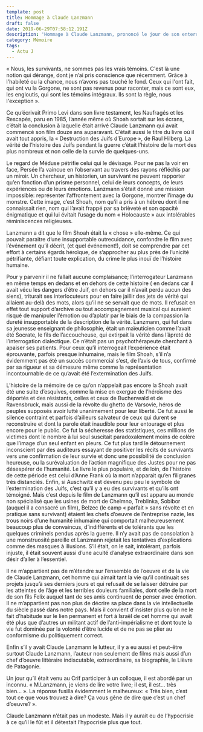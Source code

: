 ```yaml
---
template: post
title: Hommage à Claude Lanzmann
draft: false
date: 2019-06-29T07:58:12.191Z
description: 'Hommage à Claude Lanzmann, prononcé le jour de son enterrement'
category: Mémoire
tags:
  - Actu J
---
```

« Nous, les survivants, ne sommes pas les vrais témoins. C'est là une notion qui dérange, dont je n’ai pris conscience que récemment. Grâce à  l'habileté ou la chance, nous n’avons pas touché le fond. Ceux qui l'ont fait, qui ont vu la Gorgone, ne sont pas revenus pour raconter, mais ce sont eux, les engloutis, qui sont les témoins intégraux. Ils sont la règle, nous l'exception ».

Ce qu’écrivait Primo Levi dans son livre testament, les Naufragés et les Rescapés, paru en 1985, l’année même où Shoah sortait sur les écrans, c’était la conclusion à laquelle était arrivé Claude Lanzmann qui avait commencé son film douze ans auparavant. C’était aussi le titre du livre où il avait tout appris, la « Destruction des Juifs d’Europe », de Raul Hilberg. La vérité de l’histoire des Juifs pendant la guerre c’était l’histoire de la mort des plus nombreux et  non celle de la survie de quelques-uns. 

Le regard de Méduse pétrifie celui qui le dévisage. Pour ne pas la voir en face, Persée l’a vaincue en l’observant au travers des rayons réfléchis par un miroir. Un chercheur, un historien, un survivant ne peuvent  rapporter qu’en fonction d’un prisme personnel, celui de leurs concepts, de leurs expériences ou de leurs émotions. Lanzmann s’était donné une mission impossible: représenter l’affrontement avec la Gorgone, montrer l’image du monstre. Cette image, c’est Shoah, nom  qu’il a pris à un hébreu dont il ne connaissait rien, nom qui l’avait frappé par sa brièveté et son opacité énigmatique et qui lui évitait l’usage du nom « Holocauste » aux intolérables réminiscences religieuses. 

Lanzmann a dit que le film Shoah était la « chose » elle-même. Ce qui pouvait paraitre d’une insupportable outrecuidance, confondre le film avec l’événement qu’il décrit, (et quel événement!), doit se comprendre par cet effort à certains égards héroïque, de s’approcher au plus près de l’unicité pétrifiante, défiant toute explication, du crime le plus inouï de l’histoire humaine.

Pour y parvenir il ne fallait aucune complaisance; l’interrogateur Lanzmann en même temps en dedans et en dehors de cette histoire ( en dedans car il avait vécu les dangers d’être Juif, en dehors car il n’avait perdu aucun des siens), triturait ses interlocuteurs pour en faire jaillir des jets de vérité qui allaient au-delà des mots, alors qu’il ne se servait  que de mots. Il refusait en effet tout support d’archive ou tout accompagnement musical qui auraient risqué de manipuler l’émotion ou d’aplatir par le biais de la compassion la dureté insupportable de la description de la vérité. Lanzmann, qui fut dans sa jeunesse enseignant de philosophie, était un maïeuticien comme l’avait été Socrate, le fils de l’accoucheuse, qui extirpait la vérité dans l’âpreté de l’interrogation dialectique. Ce n’était pas un psychothérapeute cherchant à apaiser ses patients. Pour ceux qu’il interrogeait l’expérience était éprouvante, parfois presque inhumaine, mais le film Shoah, s’il n’a évidemment pas été un succès commercial s’est, de l’avis de tous, confirmé par sa rigueur et sa démesure même comme la représentation incontournable de ce qu’avait été l’extermination des Juifs. 

L’histoire de la mémoire de ce qu’on n’appelait pas encore la Shoah avait été une suite d’esquives, comme la mise en exergue de l’héroïsme des déportés et des résistants, celles et ceux de Buchenwald et de Ravensbruck,  mais aussi de la révolte du ghetto de Varsovie, héros de peuples supposés avoir lutté unanimement pour leur liberté. Ce fut aussi le silence contraint et parfois d’ailleurs salvateur de ceux qui durent se reconstruire et dont la parole était inaudible pour leur entourage et plus encore pour le public. Ce fut la sécheresse des statistiques, ces millions de victimes dont le nombre à lui seul suscitait paradoxalement  moins de colère que l’image d’un seul enfant en pleurs. Ce fut plus tard le détournement inconscient par des auditeurs essayant de positiver les récits de survivants vers une confirmation de leur survie et donc une possibilité de conclusion heureuse, ou la surévaluation de l’action magnifique des Justes pour ne pas désespérer de l’humanité. Le livre le plus populaire, et de loin, de l’histoire de cette période est celui d’Anne Frank où la mort n’apparait qu’en filigranes très distanciés.  Enfin, si Auschwitz est devenu peu  peu le symbole de l’extermination des Juifs, c’est qu’il y a eu des survivants et qu’ils ont témoigné. Mais c’est depuis le film de Lanzmann qu’il est apparu au monde non spécialisé que les usines de mort  de Chelmno, Treblinka, Sobibor (auquel il a consacré un film), Belzec (le camp « parfait » sans révolte et en pratique sans survivant) étaient les chefs d’oeuvre de l’entreprise nazie, les trous noirs d’une humanité inhumaine qui comportait malheureusement beaucoup plus de convaincus, d’indifférents et de tolérants que les quelques criminels pendus après la guerre. Il n’y avait pas de consolation à une monstruosité pareille et Lanzmann rejetait les tentatives d’explications comme des masques à illusions. S’il était, on le sait,  intolérant, parfois injuste, il était  souvent  aussi d’une acuité d’analyse extraordinaire dans son désir d’aller à l’essentiel.

Il ne m’appartient pas de m’étendre sur l’ensemble de l’oeuvre et de la vie de Claude Lanzmann, cet homme qui aimait tant la vie qu’il continuait ses projets  jusqu’à ses derniers jours  et qui refusait de se laisser détruire par les atteintes de l’âge et les terribles douleurs familiales, dont celle de la mort de son fils Felix auquel tant de ses amis continuent  de penser avec émotion. Il ne m’appartient pas non plus de décrire sa place dans la vie intellectuelle du siècle passé dans notre pays. Mais il convient d’insister plus qu’on ne le fait d’habitude sur le lien permanent et fort à Israël de cet homme qui avait été plus que d’autres un militant actif de l’anti-impérialisme et dont toute la vie fut dominée par la volonté d’être lucide et de ne pas se plier au conformisme du politiquement correct.

Enfin s’il y avait Claude  Lanzmann le lutteur, il y a eu aussi et peut-être surtout Claude Lanzmann, l’auteur non seulement de films mais aussi d’un chef d’oeuvre littéraire indiscutable, extraordinaire, sa biographie, le Lièvre de Patagonie. 

Un jour qu’il était venu au Crif participer à un colloque, il est abordé par un inconnu. « M.Lanzmann, je viens de lire votre livre; il est, il est… très bien… ». La réponse fusilla évidemment le malheureux: « Très bien, c’est tout ce que vous trouvez à dire? Ça vous gêne de dire que c’est un chef d’oeuvre? ». 

Claude Lanzmann n’était pas un modeste. Mais il y aurait eu de l’hypocrisie à ce qu’il le fût et il détestait l’hypocrisie plus que tout.
